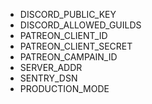 - DISCORD_PUBLIC_KEY
- DISCORD_ALLOWED_GUILDS
- PATREON_CLIENT_ID
- PATREON_CLIENT_SECRET
- PATREON_CAMPAIN_ID
- SERVER_ADDR
- SENTRY_DSN
- PRODUCTION_MODE